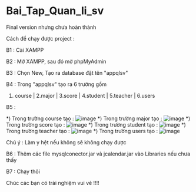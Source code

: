 # Bai_Tap_Quan_li_sv
Final version nhưng chưa hoàn thành

Cách để chạy được project :

B1 : Cài XAMPP

B2 : Mở XAMPP, sau đó mở phpMyAdmin

B3 : Chọn New, Tạo ra database đặt tên "appqlsv"

B4 : Trong "appqlsv" tạo ra 6 trường gồm

1. course | 2.major | 3.score | 4.student | 5.teacher | 6.users

B5 : 

*)  Trong trường course tạo :
![image](https://user-images.githubusercontent.com/95278548/191958337-38513eb7-e696-478a-aeb6-a6258f9615e0.png)
*) Trong trường major tạo :
![image](https://user-images.githubusercontent.com/95278548/191958543-8066aa95-0b41-4670-a99f-3d9fda560d6b.png)
*) Trong trường score tạo :
![image](https://user-images.githubusercontent.com/95278548/191958618-7fc61d93-215a-4fe6-bef4-529992098ecf.png)
*) Trong trường student tạo :
![image](https://user-images.githubusercontent.com/95278548/191958737-189360ad-d54d-4cf0-b606-90661e96d47a.png)
*) Trong trường teacher tạo :
![image](https://user-images.githubusercontent.com/95278548/191958836-64bdb67c-4769-4301-9901-13e9ad54e300.png)
*) Trong trường users tạo :
![image](https://user-images.githubusercontent.com/95278548/191958941-2d0b8e4b-5b8f-4a6d-8284-ff9976f5df36.png)

Chú ý : Làm y hệt nếu không sẽ không chạy được

B6 : Thêm các file mysqlconector.jar và jcalendar.jar vào Libraries nếu chưa thấy

B7 : Chạy thôi

Chúc các bạn có trải nghiệm vui vẻ !!!!

